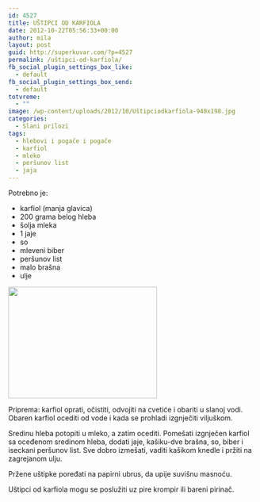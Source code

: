 ```yaml
---
id: 4527
title: UŠTIPCI OD KARFIOLA
date: 2012-10-22T05:56:33+00:00
author: mila
layout: post
guid: http://superkuvar.com/?p=4527
permalink: /uštipci-od-karfiola/
fb_social_plugin_settings_box_like:
  - default
fb_social_plugin_settings_box_send:
  - default
totvreme:
  - ""
image: /wp-content/uploads/2012/10/Uštipciodkarfiola-940x198.jpg
categories:
  - Slani prilozi
tags:
  - hlebovi i pogače i pogače
  - karfiol
  - mleko
  - peršunov list
  - jaja
---
```

Potrebno je:

  * karfiol (manja glavica)
  * 200 grama belog hleba
  * šolja mleka
  * 1 jaje
  * so
  * mleveni biber
  * peršunov list
  * malo brašna
  * ulje

<img class="alignnone size-medium wp-image-4528" title="Uštipciodkarfiola" src="/wp-content/uploads/2012/10/Uštipciodkarfiola-300x225.jpg" alt="" width="300" height="225" /> 

Priprema: karfiol oprati, očistiti, odvojiti na cvetiće i obariti u slanoj vodi. Obaren karfiol ocediti od vode i kada se prohladi izgnječiti viljuškom.

Sredinu hleba potopiti u mleko, a zatim ocediti. Pomešati izgnječen karfiol sa oceđenom sredinom hleba, dodati jaje, kašiku-dve brašna, so, biber i iseckani peršunov list. Sve dobro izmešati, vaditi kašikom knedle i pržiti na zagrejanom ulju.

Pržene uštipke poređati na papirni ubrus, da upije suvišnu masnoću.

Uštipci od karfiola mogu se poslužiti uz pire krompir ili bareni pirinač.